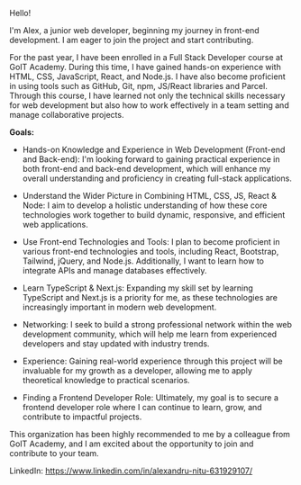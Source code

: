 Hello!

I'm Alex, a junior web developer, beginning my journey in front-end development. I am eager to join the project and start contributing.

For the past year, I have been enrolled in a Full Stack Developer course at GoIT Academy. During this time, I have gained hands-on experience with HTML, CSS, JavaScript, React, and Node.js. I have also become proficient in using tools such as GitHub, Git, npm, JS/React libraries and Parcel. Through this course, I have learned not only the technical skills necessary for web development but also how to work effectively in a team setting and manage collaborative projects.

**Goals:**

- Hands-on Knowledge and Experience in Web Development (Front-end and Back-end): I'm looking forward to gaining practical experience in both front-end and back-end development, which will enhance my overall understanding and proficiency in creating full-stack applications.

- Understand the Wider Picture in Combining HTML, CSS, JS, React & Node: I aim to develop a holistic understanding of how these core technologies work together to build dynamic, responsive, and efficient web applications.

- Use Front-end Technologies and Tools: I plan to become proficient in various front-end technologies and tools, including React, Bootstrap, Tailwind, jQuery, and Node.js. Additionally, I want to learn how to integrate APIs and manage databases effectively.

- Learn TypeScript & Next.js: Expanding my skill set by learning TypeScript and Next.js is a priority for me, as these technologies are increasingly important in modern web development.

- Networking: I seek to build a strong professional network within the web development community, which will help me learn from experienced developers and stay updated with industry trends.

- Experience: Gaining real-world experience through this project will be invaluable for my growth as a developer, allowing me to apply theoretical knowledge to practical scenarios.

- Finding a Frontend Developer Role: Ultimately, my goal is to secure a frontend developer role where I can continue to learn, grow, and contribute to impactful projects.

This organization has been highly recommended to me by a colleague from GoIT Academy, and I am excited about the opportunity to join and contribute to your team.

LinkedIn: https://www.linkedin.com/in/alexandru-nitu-631929107/
